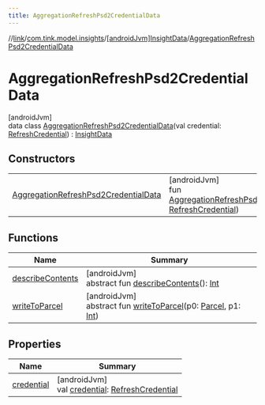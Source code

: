 ```yaml
---
title: AggregationRefreshPsd2CredentialData
---
```

//[link](../../../../index.html)/[com.tink.model.insights](../../index.html)/[[androidJvm]InsightData](../index.html)/[AggregationRefreshPsd2CredentialData](index.html)



# AggregationRefreshPsd2CredentialData



[androidJvm]\
data class [AggregationRefreshPsd2CredentialData](index.html)(val credential: [RefreshCredential](../../../com.tink.model.credentials/[android-jvm]-refresh-credential/index.html)) : [InsightData](../index.html)



## Constructors


| | |
|---|---|
| [AggregationRefreshPsd2CredentialData](-aggregation-refresh-psd2-credential-data.html) | [androidJvm]<br>fun [AggregationRefreshPsd2CredentialData](-aggregation-refresh-psd2-credential-data.html)(credential: [RefreshCredential](../../../com.tink.model.credentials/[android-jvm]-refresh-credential/index.html)) |


## Functions


| Name | Summary |
|---|---|
| [describeContents](../../../com.tink.service.provider/[android-jvm]-provider-filter/index.html#-1578325224%2FFunctions%2F-812656150) | [androidJvm]<br>abstract fun [describeContents](../../../com.tink.service.provider/[android-jvm]-provider-filter/index.html#-1578325224%2FFunctions%2F-812656150)(): [Int](https://kotlinlang.org/api/latest/jvm/stdlib/kotlin/-int/index.html) |
| [writeToParcel](../../../com.tink.service.provider/[android-jvm]-provider-filter/index.html#-1754457655%2FFunctions%2F-812656150) | [androidJvm]<br>abstract fun [writeToParcel](../../../com.tink.service.provider/[android-jvm]-provider-filter/index.html#-1754457655%2FFunctions%2F-812656150)(p0: [Parcel](https://developer.android.com/reference/kotlin/android/os/Parcel.html), p1: [Int](https://kotlinlang.org/api/latest/jvm/stdlib/kotlin/-int/index.html)) |


## Properties


| Name | Summary |
|---|---|
| [credential](credential.html) | [androidJvm]<br>val [credential](credential.html): [RefreshCredential](../../../com.tink.model.credentials/[android-jvm]-refresh-credential/index.html) |

